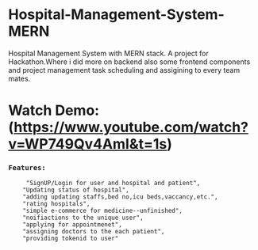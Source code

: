 # Hospital-Management-System-MERN
Hospital Management System with MERN stack. A project for Hackathon.Where i did more on backend also some frontend components and project management task scheduling and assigining to every team mates. 

# Watch Demo: (https://www.youtube.com/watch?v=WP749Qv4AmI&t=1s)

### `Features:`
         "SignUP/Login for user and hospital and patient",
        "Updating status of hospital",
        "adding updating staffs,bed no,icu beds,vaccancy,etc.",
        "rating hospitals",
        "simple e-commerce for medicine--unfinished",
        "noifiactions to the unique user",
        "applying for appointmenet",
        "assigning doctors to the each patient",
        "providing tokenid to user"
